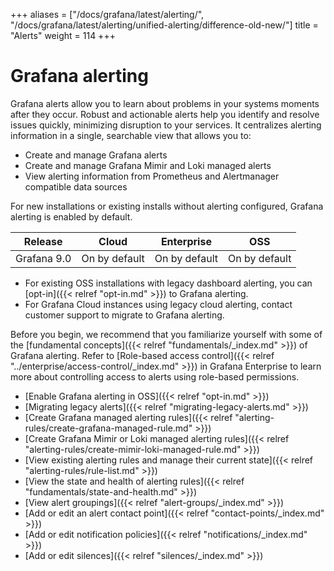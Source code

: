 +++
aliases = ["/docs/grafana/latest/alerting/", "/docs/grafana/latest/alerting/unified-alerting/difference-old-new/"]
title = "Alerts"
weight = 114
+++

# Grafana alerting

Grafana alerts allow you to learn about problems in your systems moments after they occur. Robust and actionable alerts help you identify and resolve issues quickly, minimizing disruption to your services. It centralizes alerting information in a single, searchable view that allows you to:

- Create and manage Grafana alerts
- Create and manage Grafana Mimir and Loki managed alerts
- View alerting information from Prometheus and Alertmanager compatible data sources

For new installations or existing installs without alerting configured, Grafana alerting is enabled by default.

| Release     | Cloud         | Enterprise    | OSS           |
| ----------- | ------------- | ------------- | ------------- |
| Grafana 9.0 | On by default | On by default | On by default |

- For existing OSS installations with legacy dashboard alerting, you can [opt-in]({{< relref "opt-in.md" >}}) to Grafana alerting.
- For Grafana Cloud instances using legacy cloud alerting, contact customer support to migrate to Grafana alerting.

Before you begin, we recommend that you familiarize yourself with some of the [fundamental concepts]({{< relref "fundamentals/_index.md" >}}) of Grafana alerting. Refer to [Role-based access control]({{< relref "../enterprise/access-control/_index.md" >}}) in Grafana Enterprise to learn more about controlling access to alerts using role-based permissions.

- [Enable Grafana alerting in OSS]({{< relref "opt-in.md" >}})
- [Migrating legacy alerts]({{< relref "migrating-legacy-alerts.md" >}})
- [Create Grafana managed alerting rules]({{< relref "alerting-rules/create-grafana-managed-rule.md" >}})
- [Create Grafana Mimir or Loki managed alerting rules]({{< relref "alerting-rules/create-mimir-loki-managed-rule.md" >}})
- [View existing alerting rules and manage their current state]({{< relref "alerting-rules/rule-list.md" >}})
- [View the state and health of alerting rules]({{< relref "fundamentals/state-and-health.md" >}})
- [View alert groupings]({{< relref "alert-groups/_index.md" >}})
- [Add or edit an alert contact point]({{< relref "contact-points/_index.md" >}})
- [Add or edit notification policies]({{< relref "notifications/_index.md" >}})
- [Add or edit silences]({{< relref "silences/_index.md" >}})
